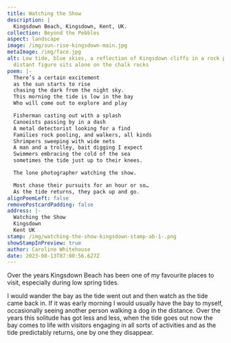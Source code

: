 ```yaml
---
title: Watching the Show
description: |
  Kingsdown Beach, Kingsdown, Kent, UK.
collection: Beyond the Pebbles
aspect: landscape
image: /img/sun-rise-kingsdown-main.jpg
metaImage: /img/face.jpg
alt: Low tide, blue skies, a reflection of Kingsdown cliffs in a rock pool, a
  distant figure sits alone on the chalk rocks
poem: |-
  There’s a certain excitement
  as the sun starts to rise 
  chasing the dark from the night sky.
  This morning the tide is low in the bay
  Who will come out to explore and play

  Fisherman casting out with a splash
  Canoeists passing by in a dash
  A metal detectorist looking for a find
  Families rock pooling, and walkers, all kinds
  Shrimpers sweeping with wide nets
  A man and a trolley, bait digging I expect
  Swimmers embracing the cold of the sea
  sometimes the tide just up to their knees.

  The lone photographer watching the show.

  Most chase their pursuits for an hour or so…
  As the tide returns, they pack up and go.
alignPoemLeft: false
removePostcardPadding: false
address: |-
  Watching the Show
  Kingsdown
  Kent UK
stamp: /img/watching-the-show-kingsdown-stamp-ab-1-.png
showStampInPreview: true
author: Caroline Whitehouse
date: 2023-08-13T07:00:56.627Z
---
```

Over the years Kingsdown Beach has been one of my favourite places to visit, especially during low spring tides.

I would wander the bay as the tide went out and then watch as the tide came back in. If it was early morning I would usually have the bay to myself, occasionally seeing another person walking a dog in the distance. Over the years this solitude has got less and less, when the tide goes out now the bay comes to life with visitors engaging in all sorts of activities and as the tide predictably returns, one by one they disappear.